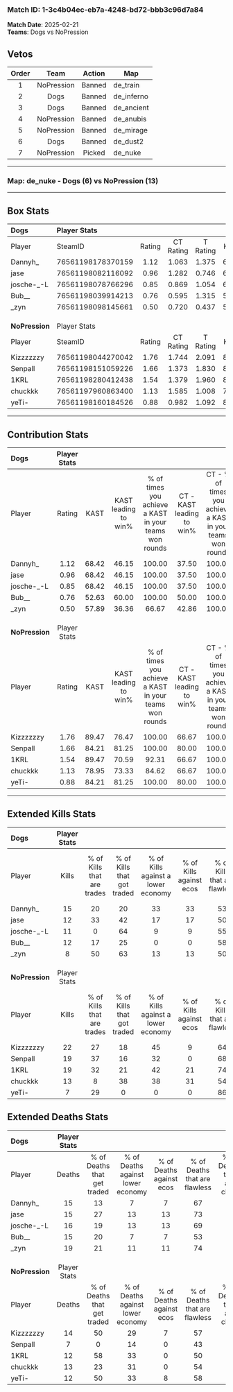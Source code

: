 ### Match ID: 1-3c4b04ec-eb7a-4248-bd72-bbb3c96d7a84  
**Match Date**: 2025-02-21  
**Teams**: Dogs vs NoPression  

## Vetos  

| Order | Team | Action | Map |
| :---: | :--: | :----: | --- |
| 1 | NoPression | Banned | de_train |
| 2 | Dogs | Banned | de_inferno |
| 3 | Dogs | Banned | de_ancient |
| 4 | NoPression | Banned | de_anubis |
| 5 | NoPression | Banned | de_mirage |
| 6 | Dogs | Banned | de_dust2 |
| 7 | NoPression | Picked | de_nuke |

---  

### **Map**: de_nuke - Dogs (6) vs NoPression (13)  
---  

## Box Stats  

| **Dogs**       | Player Stats      |        |           |          |       |       |       |         |        |      |     |
| :- | :- | :-: | :-: | :-: | :-: | :-: | :-: | :-: | :-: | :-: | :-: |
| Player         | SteamID           | Rating | CT Rating | T Rating | KAST  |  ADR  | Kills | Assists | Deaths | K/D  | HS% |
| Dannyh_        | 76561198178370159 |  1.12  |   1.063   |  1.375   | 68.42 | 87.7  |  15   |    3    |   15   | 1.00 | 66  |
| jase           | 76561198082116092 |  0.96  |   1.282   |  0.746   | 68.42 | 79.3  |  12   |    4    |   15   | 0.80 | 41  |
| josche-_-L     | 76561198078766296 |  0.85  |   0.869   |  1.054   | 68.42 | 69.4  |  11   |    3    |   16   | 0.69 | 72  |
| Bub__          | 76561198039914213 |  0.76  |   0.595   |  1.315   | 52.63 | 57.3  |  12   |    2    |   15   | 0.80 | 33  |
| _zyn           | 76561198098145661 |  0.50  |   0.720   |  0.437   | 57.89 | 55.4  |   8   |    2    |   19   | 0.42 | 87  |
|                |                   |        |           |          |       |       |       |         |        |      |     |
|                |                   |        |           |          |       |       |       |         |        |      |     |
|                |                   |        |           |          |       |       |       |         |        |      |     |
| **NoPression** | Player Stats      |        |           |          |       |       |       |         |        |      |     |
| Player         | SteamID           | Rating | CT Rating | T Rating | KAST  |  ADR  | Kills | Assists | Deaths | K/D  | HS% |
| Kizzzzzzy      | 76561198044270042 |  1.76  |   1.744   |  2.091   | 89.47 | 124.7 |  22   |    8    |   14   | 1.57 | 63  |
| Senpall        | 76561198151059226 |  1.66  |   1.373   |  1.830   | 84.21 | 92.0  |  19   |    4    |   7    | 2.71 | 52  |
| 1KRL           | 76561198280412438 |  1.54  |   1.379   |  1.960   | 89.47 | 85.1  |  19   |    4    |   12   | 1.58 | 42  |
| chuckkk        | 76561197960863400 |  1.13  |   1.585   |  1.008   | 78.95 | 74.7  |  13   |    5    |   13   | 1.00 | 38  |
| yeTi-          | 76561198160184526 |  0.88  |   0.982   |  1.092   | 84.21 | 56.9  |   7   |    8    |   12   | 0.58 | 57  |
---  

## Contribution Stats  

| **Dogs**       | Player Stats |       |                      |                                                        |                           |                                                             |                          |                                                            |
| :- | :-: | :-: | :-: | :-: | :-: | :-: | :-: | :-: |
| Player         |    Rating    | KAST  | KAST leading to win% | % of times you achieve a KAST in your teams won rounds | CT - KAST leading to win% | CT - % of times you achieve a KAST in your teams won rounds | T - KAST leading to win% | T - % of times you achieve a KAST in your teams won rounds |
| Dannyh_        |     1.12     | 68.42 |        46.15         |                         100.00                         |           37.50           |                           100.00                            |          60.00           |                           100.00                           |
| jase           |     0.96     | 68.42 |        46.15         |                         100.00                         |           37.50           |                           100.00                            |          60.00           |                           100.00                           |
| josche-_-L     |     0.85     | 68.42 |        46.15         |                         100.00                         |           37.50           |                           100.00                            |          60.00           |                           100.00                           |
| Bub__          |     0.76     | 52.63 |        60.00         |                         100.00                         |           50.00           |                           100.00                            |          75.00           |                           100.00                           |
| _zyn           |     0.50     | 57.89 |        36.36         |                         66.67                          |           42.86           |                           100.00                            |          25.00           |                           33.33                            |
|                |              |       |                      |                                                        |                           |                                                             |                          |                                                            |
|                |              |       |                      |                                                        |                           |                                                             |                          |                                                            |
|                |              |       |                      |                                                        |                           |                                                             |                          |                                                            |
| **NoPression** | Player Stats |       |                      |                                                        |                           |                                                             |                          |                                                            |
| Player         |    Rating    | KAST  | KAST leading to win% | % of times you achieve a KAST in your teams won rounds | CT - KAST leading to win% | CT - % of times you achieve a KAST in your teams won rounds | T - KAST leading to win% | T - % of times you achieve a KAST in your teams won rounds |
| Kizzzzzzy      |     1.76     | 89.47 |        76.47         |                         100.00                         |           66.67           |                           100.00                            |          81.82           |                           100.00                           |
| Senpall        |     1.66     | 84.21 |        81.25         |                         100.00                         |           80.00           |                           100.00                            |          81.82           |                           100.00                           |
| 1KRL           |     1.54     | 89.47 |        70.59         |                         92.31                          |           66.67           |                           100.00                            |          72.73           |                           88.89                            |
| chuckkk        |     1.13     | 78.95 |        73.33         |                         84.62                          |           66.67           |                           100.00                            |          77.78           |                           77.78                            |
| yeTi-          |     0.88     | 84.21 |        81.25         |                         100.00                         |           80.00           |                           100.00                            |          81.82           |                           100.00                           |
---  

## Extended Kills Stats  

| **Dogs**       | Player Stats |                            |                            |                                    |                         |                              |                                 |                                       |                    |           |
| :- | :-: | :-: | :-: | :-: | :-: | :-: | :-: | :-: | :-: | :-: |
| Player         |    Kills     | % of Kills that are trades | % of Kills that got traded | % of Kills against a lower economy | % of Kills against ecos | % of Kills that are flawless | % of Kills that are close duels | % of Kills that are assisted by flash | Pistol Round Kills | AWP Kills |
| Dannyh_        |      15      |             20             |             20             |                 33                 |           33            |              53              |                0                |                   0                   |         0          |     0     |
| jase           |      12      |             33             |             42             |                 17                 |           17            |              50              |               17                |                   8                   |         2          |     0     |
| josche-_-L     |      11      |             0              |             64             |                 9                  |            9            |              55              |                0                |                   0                   |         1          |     0     |
| Bub__          |      12      |             17             |             25             |                 0                  |            0            |              58              |                8                |                   0                   |         2          |     0     |
| _zyn           |      8       |             50             |             63             |                 13                 |           13            |              50              |                0                |                   0                   |         1          |     0     |
|                |              |                            |                            |                                    |                         |                              |                                 |                                       |                    |           |
|                |              |                            |                            |                                    |                         |                              |                                 |                                       |                    |           |
|                |              |                            |                            |                                    |                         |                              |                                 |                                       |                    |           |
| **NoPression** | Player Stats |                            |                            |                                    |                         |                              |                                 |                                       |                    |           |
| Player         |    Kills     | % of Kills that are trades | % of Kills that got traded | % of Kills against a lower economy | % of Kills against ecos | % of Kills that are flawless | % of Kills that are close duels | % of Kills that are assisted by flash | Pistol Round Kills | AWP Kills |
| Kizzzzzzy      |      22      |             27             |             18             |                 45                 |            9            |              64              |                5                |                   9                   |         3          |     0     |
| Senpall        |      19      |             37             |             16             |                 32                 |            0            |              68              |               16                |                   0                   |         4          |     3     |
| 1KRL           |      19      |             32             |             21             |                 42                 |           21            |              74              |                0                |                   5                   |         1          |     0     |
| chuckkk        |      13      |             8              |             38             |                 38                 |           31            |              54              |                8                |                   8                   |         1          |     0     |
| yeTi-          |      7       |             29             |             0              |                 0                  |            0            |              86              |               14                |                   0                   |         1          |     0     |
## Extended Deaths Stats  

| **Dogs**       | Player Stats |                             |                                   |                          |                               |                            |                           |               |
| :- | :-: | :-: | :-: | :-: | :-: | :-: | :-: | :-: |
| Player         |    Deaths    | % of Deaths that get traded | % of Deaths against lower economy | % of Deaths against ecos | % of Deaths that are flawless | % of Deaths that are close | % of Deaths while blinded | Deaths to AWP |
| Dannyh_        |      15      |             13              |                 7                 |            7             |              67               |             0              |             7             |       1       |
| jase           |      15      |             27              |                13                 |            13            |              73               |             7              |             0             |       0       |
| josche-_-L     |      16      |             19              |                13                 |            13            |              69               |             0              |             0             |       0       |
| Bub__          |      15      |             20              |                 7                 |            7             |              53               |             13             |             7             |       1       |
| _zyn           |      19      |             21              |                11                 |            11            |              74               |             16             |            11             |       1       |
|                |              |                             |                                   |                          |                               |                            |                           |               |
|                |              |                             |                                   |                          |                               |                            |                           |               |
|                |              |                             |                                   |                          |                               |                            |                           |               |
| **NoPression** | Player Stats |                             |                                   |                          |                               |                            |                           |               |
| Player         |    Deaths    | % of Deaths that get traded | % of Deaths against lower economy | % of Deaths against ecos | % of Deaths that are flawless | % of Deaths that are close | % of Deaths while blinded | Deaths to AWP |
| Kizzzzzzy      |      14      |             50              |                29                 |            7             |              57               |             14             |             7             |       0       |
| Senpall        |      7       |              0              |                14                 |            0             |              43               |             0              |             0             |       0       |
| 1KRL           |      12      |             58              |                33                 |            0             |              50               |             0              |             0             |       0       |
| chuckkk        |      13      |             23              |                31                 |            0             |              54               |             0              |             0             |       0       |
| yeTi-          |      12      |             50              |                33                 |            8             |              58               |             8              |             0             |       0       |
